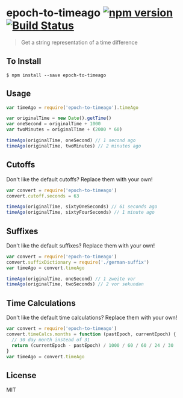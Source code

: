 epoch-to-timeago [![npm version](https://badge.fury.io/js/epoch-to-timeago.svg)](http://badge.fury.io/js/epoch-to-timeago) [![Build Status](https://travis-ci.org/chinedufn/epoch-to-timeago.svg?branch=master)](https://travis-ci.org/chinedufn/epoch-to-timeago)
================

> Get a string representation of a time difference

## To Install

```
$ npm install --save epoch-to-timeago
```

## Usage

```js
var timeAgo = require('epoch-to-timeago').timeAgo

var originalTime = new Date().getTime()
var oneSecond = originalTime + 1000
var twoMinutes = originalTime + (2000 * 60)

timeAgo(originalTime, oneSecond) // 1 second ago
timeAgo(originalTime, twoMinutes) // 2 minutes ago
```

## Cutoffs

Don't like the default cutoffs? Replace them with your own!

```js
var convert = require('epoch-to-timeago')
convert.cutoff.seconds = 63

timeAgo(originalTime, sixtyOneSeconds) // 61 seconds ago
timeAgo(originalTime, sixtyFourSeconds) // 1 minute ago
```

## Suffixes

Don't like the default suffixes? Replace them with your own!

```js
var convert = require('epoch-to-timeago')
convert.suffixDictionary = require('./german-suffix')
var timeAgo = convert.timeAgo

timeAgo(originalTime, oneSecond) // 1 zweite vor
timeAgo(originalTime, twoSeconds) // 2 vor sekundan
```

## Time Calculations

Don't like the default time calculations? Replace them with your own!

```js
var convert = require('epoch-to-timeago')
convert.timeCalcs.months = function (pastEpoch, currentEpoch) {
  // 30 day month instead of 31
  return (currentEpoch - pastEpoch) / 1000 / 60 / 60 / 24 / 30
}
var timeAgo = convert.timeAgo
```

## License

MIT
